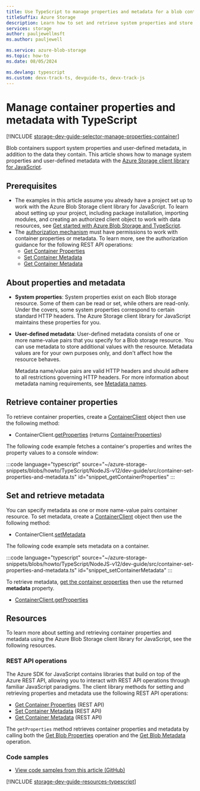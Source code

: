 ```yaml
---
title: Use TypeScript to manage properties and metadata for a blob container
titleSuffix: Azure Storage
description: Learn how to set and retrieve system properties and store custom metadata on blob containers in your Azure Storage account using the JavaScript client library using TypeScript.
services: storage
author: pauljewellmsft
ms.author: pauljewell

ms.service: azure-blob-storage
ms.topic: how-to
ms.date: 08/05/2024

ms.devlang: typescript
ms.custom: devx-track-ts, devguide-ts, devx-track-js
---
```


# Manage container properties and metadata with TypeScript

[!INCLUDE [storage-dev-guide-selector-manage-properties-container](../../../includes/storage-dev-guides/storage-dev-guide-selector-manage-properties-container.md)]

Blob containers support system properties and user-defined metadata, in addition to the data they contain. This article shows how to manage system properties and user-defined metadata with the [Azure Storage client library for JavaScript](https://www.npmjs.com/package/@azure/storage-blob).

## Prerequisites

- The examples in this article assume you already have a project set up to work with the Azure Blob Storage client library for JavaScript. To learn about setting up your project, including package installation, importing modules, and creating an authorized client object to work with data resources, see [Get started with Azure Blob Storage and TypeScript](storage-blob-typescript-get-started.md).
- The [authorization mechanism](../common/authorize-data-access.md) must have permissions to work with container properties or metadata. To learn more, see the authorization guidance for the following REST API operations:
    - [Get Container Properties](/rest/api/storageservices/get-container-properties#authorization)
    - [Set Container Metadata](/rest/api/storageservices/set-container-metadata#authorization)
    - [Get Container Metadata](/rest/api/storageservices/get-container-metadata#authorization)

## About properties and metadata

- **System properties**: System properties exist on each Blob storage resource. Some of them can be read or set, while others are read-only. Under the covers, some system properties correspond to certain standard HTTP headers. The Azure Storage client library for JavaScript maintains these properties for you.

- **User-defined metadata**: User-defined metadata consists of one or more name-value pairs that you specify for a Blob storage resource. You can use metadata to store additional values with the resource. Metadata values are for your own purposes only, and don't affect how the resource behaves.

    Metadata name/value pairs are valid HTTP headers and should adhere to all restrictions governing HTTP headers. For more information about metadata naming requirements, see [Metadata names](/rest/api/storageservices/naming-and-referencing-containers--blobs--and-metadata#metadata-names).

## Retrieve container properties

To retrieve container properties, create a [ContainerClient](/javascript/api/@azure/storage-blob/containerclient) object then use the following method:

- ContainerClient.[getProperties](/javascript/api/@azure/storage-blob/containerclient#@azure-storage-blob-containerclient-getproperties) (returns [ContainerProperties](/javascript/api/@azure/storage-blob/containerproperties))

The following code example fetches a container's properties and writes the property values to a console window:

:::code language="typescript" source="~/azure-storage-snippets/blobs/howto/TypeScript/NodeJS-v12/dev-guide/src/container-set-properties-and-metadata.ts" id="snippet_getContainerProperties" :::

## Set and retrieve metadata

You can specify metadata as one or more name-value pairs container resource. To set metadata, create a [ContainerClient](/javascript/api/@azure/storage-blob/containerclient) object then use the following method:

- ContainerClient.[setMetadata](/javascript/api/@azure/storage-blob/containerclient#@azure-storage-blob-containerclient-setmetadata)

The following code example sets metadata on a container.

:::code language="typescript" source="~/azure-storage-snippets/blobs/howto/TypeScript/NodeJS-v12/dev-guide/src/container-set-properties-and-metadata.ts" id="snippet_setContainerMetadata" :::

To retrieve metadata, [get the container properties](#retrieve-container-properties) then use the returned **metadata** property. 

- [ContainerClient.getProperties](/javascript/api/@azure/storage-blob/containerclient#@azure-storage-blob-containerclient-getproperties)

## Resources

To learn more about setting and retrieving container properties and metadata using the Azure Blob Storage client library for JavaScript, see the following resources.

### REST API operations

The Azure SDK for JavaScript contains libraries that build on top of the Azure REST API, allowing you to interact with REST API operations through familiar JavaScript paradigms. The client library methods for setting and retrieving properties and metadata use the following REST API operations:

- [Get Container Properties](/rest/api/storageservices/get-container-properties) (REST API)
- [Set Container Metadata](/rest/api/storageservices/set-container-metadata) (REST API)
- [Get Container Metadata](/rest/api/storageservices/get-container-metadata) (REST API)

The `getProperties` method retrieves container properties and metadata by calling both the [Get Blob Properties](/rest/api/storageservices/get-blob-properties) operation and the [Get Blob Metadata](/rest/api/storageservices/get-blob-metadata) operation.

### Code samples

- [View code samples from this article (GitHub)](https://github.com/Azure-Samples/AzureStorageSnippets/blob/master/blobs/howto/JavaScript/NodeJS-v12/dev-guide/container-set-properties-and-metadata.js)

[!INCLUDE [storage-dev-guide-resources-typescript](../../../includes/storage-dev-guides/storage-dev-guide-resources-typescript.md)]
